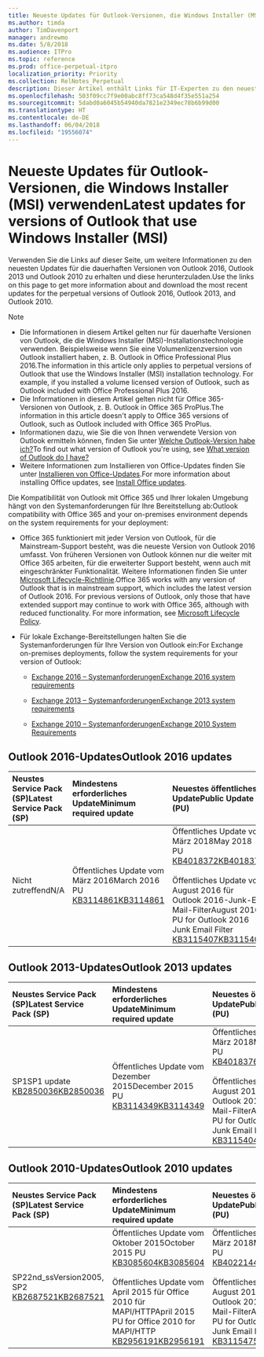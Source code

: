 ```yaml
---
title: Neueste Updates für Outlook-Versionen, die Windows Installer (MSI) verwenden
ms.author: timda
author: TimDavenport
manager: andrewmo
ms.date: 5/8/2018
ms.audience: ITPro
ms.topic: reference
ms.prod: office-perpetual-itpro
localization_priority: Priority
ms.collection: RelNotes_Perpetual
description: Dieser Artikel enthält Links für IT-Experten zu den neuesten Updateinformationen für dauerhafte Versionen von Outlook 2016, Outlook 2013 und Outlook 2010
ms.openlocfilehash: 503f09cc7f9e00abc8ff73ca548d4f35e551a254
ms.sourcegitcommit: 5dabd0a6045b54940da7821e2349ec78b6b99d00
ms.translationtype: HT
ms.contentlocale: de-DE
ms.lasthandoff: 06/04/2018
ms.locfileid: "19556074"
---
```

# <a name="latest-updates-for-versions-of-outlook-that-use-windows-installer-msi"></a><span data-ttu-id="d2588-103">Neueste Updates für Outlook-Versionen, die Windows Installer (MSI) verwenden</span><span class="sxs-lookup"><span data-stu-id="d2588-103">Latest updates for versions of Outlook that use Windows Installer (MSI)</span></span>

<span data-ttu-id="d2588-104">Verwenden Sie die Links auf dieser Seite, um weitere Informationen zu den neuesten Updates für die dauerhaften Versionen von Outlook 2016, Outlook 2013 und Outlook 2010 zu erhalten und diese herunterzuladen.</span><span class="sxs-lookup"><span data-stu-id="d2588-104">Use the links on this page to get more information about and download the most recent updates for the perpetual versions of Outlook 2016, Outlook 2013, and Outlook 2010.</span></span>
  
> [!NOTE]
> - <span data-ttu-id="d2588-p101">Die Informationen in diesem Artikel gelten nur für dauerhafte Versionen von Outlook, die die Windows Installer (MSI)-Installationstechnologie verwenden. Beispielsweise wenn Sie eine Volumenlizenzversion von Outlook installiert haben, z. B. Outlook in Office Professional Plus 2016.</span><span class="sxs-lookup"><span data-stu-id="d2588-p101">The information in this article only applies to perpetual versions of Outlook that use the Windows Installer (MSI) installation technology. For example, if you installed a volume licensed version of Outlook, such as Outlook included with Office Professional Plus 2016.</span></span>
> - <span data-ttu-id="d2588-107">Die Informationen in diesem Artikel gelten nicht für Office 365-Versionen von Outlook, z. B. Outlook in Office 365 ProPlus.</span><span class="sxs-lookup"><span data-stu-id="d2588-107">The information in this article doesn't apply to Office 365 versions of Outlook, such as Outlook included with Office 365 ProPlus.</span></span>
> - <span data-ttu-id="d2588-108">Informationen dazu, wie Sie die von Ihnen verwendete Version von Outlook ermitteln können, finden Sie unter [Welche Outlook-Version habe ich?](https://support.office.com/article/b3a9568c-edb5-42b9-9825-d48d82b2257c)</span><span class="sxs-lookup"><span data-stu-id="d2588-108">To find out what version of Outlook you're using, see [What version of Outlook do I have?](https://support.office.com/article/b3a9568c-edb5-42b9-9825-d48d82b2257c)</span></span>
> - <span data-ttu-id="d2588-109">Weitere Informationen zum Installieren von Office-Updates finden Sie unter [Installieren von Office-Updates](https://support.office.com/article/2ab296f3-7f03-43a2-8e50-46de917611c5).</span><span class="sxs-lookup"><span data-stu-id="d2588-109">For more information about installing Office updates, see [Install Office updates](https://support.office.com/article/2ab296f3-7f03-43a2-8e50-46de917611c5).</span></span> 
  
<span data-ttu-id="d2588-110">Die Kompatibilität von Outlook mit Office 365 und Ihrer lokalen Umgebung hängt von den Systemanforderungen für Ihre Bereitstellung ab:</span><span class="sxs-lookup"><span data-stu-id="d2588-110">Outlook compatibility with Office 365 and your on-premises environment depends on the system requirements for your deployment:</span></span>
  
- <span data-ttu-id="d2588-p102">Office 365 funktioniert mit jeder Version von Outlook, für die Mainstream-Support besteht, was die neueste Version von Outlook 2016 umfasst. Von früheren Versionen von Outlook können nur die weiter mit Office 365 arbeiten, für die erweiterter Support besteht, wenn auch mit eingeschränkter Funktionalität. Weitere Informationen finden Sie unter [Microsoft Lifecycle-Richtlinie](https://support.microsoft.com/lifecycle).</span><span class="sxs-lookup"><span data-stu-id="d2588-p102">Office 365 works with any version of Outlook that is in mainstream support, which includes the latest version of Outlook 2016. For previous versions of Outlook, only those that have extended support may continue to work with Office 365, although with reduced functionality. For more information, see [Microsoft Lifecycle Policy](https://support.microsoft.com/lifecycle).</span></span>
    
- <span data-ttu-id="d2588-114">Für lokale Exchange-Bereitstellungen halten Sie die Systemanforderungen für Ihre Version von Outlook ein:</span><span class="sxs-lookup"><span data-stu-id="d2588-114">For Exchange on-premises deployments, follow the system requirements for your version of Outlook:</span></span>
    
  - [<span data-ttu-id="d2588-115">Exchange 2016 – Systemanforderungen</span><span class="sxs-lookup"><span data-stu-id="d2588-115">Exchange 2016 system requirements</span></span>](https://technet.microsoft.com/de-DE/library/aa996719.aspx)
    
  - [<span data-ttu-id="d2588-116">Exchange 2013 – Systemanforderungen</span><span class="sxs-lookup"><span data-stu-id="d2588-116">Exchange 2013 system requirements</span></span>](https://technet.microsoft.com/de-DE/library/aa996719%28v=exchg.150%29.aspx)
    
  - [<span data-ttu-id="d2588-117">Exchange 2010 – Systemanforderungen</span><span class="sxs-lookup"><span data-stu-id="d2588-117">Exchange 2010 System Requirements</span></span>](https://technet.microsoft.com/de-DE/library/aa996719%28v=exchg.141%29.aspx)

   
## <a name="outlook-2016-updates"></a><span data-ttu-id="d2588-118">Outlook 2016-Updates</span><span class="sxs-lookup"><span data-stu-id="d2588-118">Outlook 2016 updates</span></span>

|<span data-ttu-id="d2588-119">**Neustes Service Pack (SP)**</span><span class="sxs-lookup"><span data-stu-id="d2588-119">**Latest Service Pack (SP)**</span></span>|<span data-ttu-id="d2588-120">**Mindestens erforderliches Update**</span><span class="sxs-lookup"><span data-stu-id="d2588-120">**Minimum required update**</span></span>|<span data-ttu-id="d2588-121">**Neuestes öffentliches Update**</span><span class="sxs-lookup"><span data-stu-id="d2588-121">**Public Update (PU)**</span></span>|
|:-----|:-----|:-----|
|<span data-ttu-id="d2588-122">Nicht zutreffend</span><span class="sxs-lookup"><span data-stu-id="d2588-122">N/A</span></span>  <br/> |<span data-ttu-id="d2588-123">Öffentliches Update vom März 2016</span><span class="sxs-lookup"><span data-stu-id="d2588-123">March 2016 PU</span></span> <br/>[<span data-ttu-id="d2588-124">KB3114861</span><span class="sxs-lookup"><span data-stu-id="d2588-124">KB3114861</span></span>](https://support.microsoft.com/help/3114861) <br/> |<span data-ttu-id="d2588-125">Öffentliches Update vom März 2018</span><span class="sxs-lookup"><span data-stu-id="d2588-125">May 2018 PU</span></span> <br/>[<span data-ttu-id="d2588-126">KB4018372</span><span class="sxs-lookup"><span data-stu-id="d2588-126">KB4018372</span></span>](https://support.microsoft.com/de-DE/help/4018372) <br/><br/> <span data-ttu-id="d2588-127">Öffentliches Update vom August 2016 für Outlook 2016-Junk-E-Mail-Filter</span><span class="sxs-lookup"><span data-stu-id="d2588-127">August 2016 PU for Outlook 2016 Junk Email Filter</span></span>  <br/>[<span data-ttu-id="d2588-128">KB3115407</span><span class="sxs-lookup"><span data-stu-id="d2588-128">KB3115407</span></span>](https://support.microsoft.com/help/3115407) <br/> |
   
## <a name="outlook-2013-updates"></a><span data-ttu-id="d2588-129">Outlook 2013-Updates</span><span class="sxs-lookup"><span data-stu-id="d2588-129">Outlook 2013 updates</span></span>

|<span data-ttu-id="d2588-130">**Neustes Service Pack (SP)**</span><span class="sxs-lookup"><span data-stu-id="d2588-130">**Latest Service Pack (SP)**</span></span>|<span data-ttu-id="d2588-131">**Mindestens erforderliches Update**</span><span class="sxs-lookup"><span data-stu-id="d2588-131">**Minimum required update**</span></span>|<span data-ttu-id="d2588-132">**Neuestes öffentliches Update**</span><span class="sxs-lookup"><span data-stu-id="d2588-132">**Public Update (PU)**</span></span>|
|:-----|:-----|:-----|
|<span data-ttu-id="d2588-133">SP1</span><span class="sxs-lookup"><span data-stu-id="d2588-133">SP1 update</span></span>  <br/>[<span data-ttu-id="d2588-134">KB2850036</span><span class="sxs-lookup"><span data-stu-id="d2588-134">KB2850036</span></span>](https://go.microsoft.com/fwlink/p/?LinkId=512538) <br/> |<span data-ttu-id="d2588-135">Öffentliches Update vom Dezember 2015</span><span class="sxs-lookup"><span data-stu-id="d2588-135">December 2015 PU</span></span> <br/>[<span data-ttu-id="d2588-136">KB3114349</span><span class="sxs-lookup"><span data-stu-id="d2588-136">KB3114349</span></span>](https://support.microsoft.com/kb/3114349) <br/> |<span data-ttu-id="d2588-137">Öffentliches Update vom März 2018</span><span class="sxs-lookup"><span data-stu-id="d2588-137">May 2018 PU</span></span> <br/>[<span data-ttu-id="d2588-138">KB4018376</span><span class="sxs-lookup"><span data-stu-id="d2588-138">KB4018376</span></span>](https://support.microsoft.com/de-DE/help/4018376) <br/><br/>  <span data-ttu-id="d2588-139">Öffentliches Update vom August 2016 für Outlook 2013-Junk-E-Mail-Filter</span><span class="sxs-lookup"><span data-stu-id="d2588-139">August 2016 PU for Outlook 2013 Junk Email Filter</span></span> <br/> [<span data-ttu-id="d2588-140">KB3115404</span><span class="sxs-lookup"><span data-stu-id="d2588-140">KB3115404</span></span>](https://support.microsoft.com/kb/3115404) <br/> |
   
## <a name="outlook-2010-updates"></a><span data-ttu-id="d2588-141">Outlook 2010-Updates</span><span class="sxs-lookup"><span data-stu-id="d2588-141">Outlook 2010 updates</span></span>

|<span data-ttu-id="d2588-142">**Neustes Service Pack (SP)**</span><span class="sxs-lookup"><span data-stu-id="d2588-142">**Latest Service Pack (SP)**</span></span>|<span data-ttu-id="d2588-143">**Mindestens erforderliches Update**</span><span class="sxs-lookup"><span data-stu-id="d2588-143">**Minimum required update**</span></span>|<span data-ttu-id="d2588-144">**Neuestes öffentliches Update**</span><span class="sxs-lookup"><span data-stu-id="d2588-144">**Public Update (PU)**</span></span>|
|:-----|:-----|:-----|
|<span data-ttu-id="d2588-145">SP2</span><span class="sxs-lookup"><span data-stu-id="d2588-145">2nd_ssVersion2005, SP2</span></span> <br/>[<span data-ttu-id="d2588-146">KB2687521</span><span class="sxs-lookup"><span data-stu-id="d2588-146">KB2687521</span></span>](https://go.microsoft.com/fwlink/p/?LinkId=512542) <br/> |<span data-ttu-id="d2588-147">Öffentliches Update vom Oktober 2015</span><span class="sxs-lookup"><span data-stu-id="d2588-147">October 2015 PU</span></span> <br/> [<span data-ttu-id="d2588-148">KB3085604</span><span class="sxs-lookup"><span data-stu-id="d2588-148">KB3085604</span></span>](https://support.microsoft.com/kb/3085604) <br/><br/>  <span data-ttu-id="d2588-149">Öffentliches Update vom April 2015 für Office 2010 für MAPI/HTTP</span><span class="sxs-lookup"><span data-stu-id="d2588-149">April 2015 PU for Office 2010 for MAPI/HTTP</span></span> <br/> [<span data-ttu-id="d2588-150">KB2956191</span><span class="sxs-lookup"><span data-stu-id="d2588-150">KB2956191</span></span>](https://support.microsoft.com/de-DE/help/2956191/april-14-2015-update-for-office-2010-kb2956191) <br/> |<span data-ttu-id="d2588-151">Öffentliches Update vom März 2018</span><span class="sxs-lookup"><span data-stu-id="d2588-151">May 2018 PU</span></span> <br/>[<span data-ttu-id="d2588-152">KB4022144</span><span class="sxs-lookup"><span data-stu-id="d2588-152">KB4022144</span></span>](https://support.microsoft.com/de-DE/help/4022144) <br/><br/>  <span data-ttu-id="d2588-153">Öffentliches Update vom August 2016 für Outlook 2010-Junk-E-Mail-Filter</span><span class="sxs-lookup"><span data-stu-id="d2588-153">August 2016 PU for Outlook 2010 Junk Email Filter</span></span> <br/> [<span data-ttu-id="d2588-154">KB3115475</span><span class="sxs-lookup"><span data-stu-id="d2588-154">KB3115475</span></span>](https://support.microsoft.com/kb/3115475) <br/> |
   

